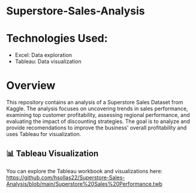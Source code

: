 # Superstore-Sales-Analysis

# Technologies Used: 
- Excel: Data exploration
- Tableau: Data visualization 

# Overview
This repository contains an analysis of a Superstore Sales Dataset from Kaggle. The analysis focuses on uncovering trends in sales performance, examining top customer profitability, assessing regional performance, and evaluating the impact of discounting strategies. The goal is to analyze and provide recomendations to improve the business' overall profitability and uses Tableau for visualization.  

## 📊 Tableau Visualization  
You can explore the Tableau workbook and visualizations here:  
https://github.com/hsollas22/Superstore-Sales-Analysis/blob/main/Superstore%20Sales%20Performance.twb



